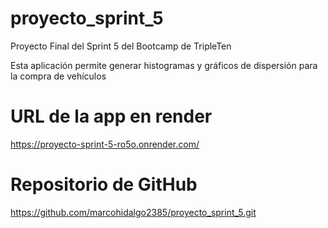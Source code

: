 # proyecto_sprint_5
Proyecto Final del Sprint 5 del Bootcamp de TripleTen

Esta aplicación permite generar histogramas y gráficos de dispersión para la compra de vehículos

# URL de la app en render

https://proyecto-sprint-5-ro5o.onrender.com/


# Repositorio de GitHub

https://github.com/marcohidalgo2385/proyecto_sprint_5.git

